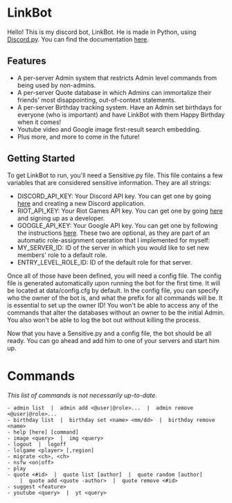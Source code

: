 # LinkBot
Hello! This is my discord bot, LinkBot. He is made in Python, using [Discord.py](https://github.com/Rapptz/discord.py). You can find the documentation [here](https://discordpy.readthedocs.io/en/latest/index.html).
## Features
- A per-server Admin system that restricts Admin level commands from being used by non-admins.
- A per-server Quote database in which Admins can immortalize their friends' most disappointing, out-of-context statements.
- A per-server Birthday tracking system. Have an Admin set birthdays for everyone (who is important) and have LinkBot with them Happy Birthday when it comes!
- Youtube video and Google image first-result search embedding.
- Plus more, and more to come in the future!
## Getting Started
To get LinkBot to run, you'll need a Sensitive.py file. This file contains a few variables that are considered sensitive information. They are all strings:
- DISCORD_API_KEY: Your Discord API key. You can get one by going [here](https://discordapp.com/developers/applications/me/) and creating a new Discord application.
- RIOT_API_KEY: Your Riot Games API key. You can get one by going [here](https://developer.riotgames.com/) and signing up as a developer.
- GOOGLE_API_KEY: Your Google API key. You can get one by following the instructions [here](https://support.google.com/googleapi/answer/6158862?hl=en).
These two are optional, as they are part of an automatic role-assignment operation that I implemented for myself:
- MY_SERVER_ID: ID of the server in which you would like to set new members' role to a default role.
- ENTRY_LEVEL_ROLE_ID: ID of the default role for that server.

Once all of those have been defined, you will need a config file. The config file is generated automatically upon running the bot for the first time. It will be located at data/config.cfg by default. In the config file, you can specify who the owner of the bot is, and what the prefix for all commands will be. It is essential to set up the owner ID! You won't be able to access any of the commands that alter the databases without an owner to be the initial Admin. You also won't be able to log the bot out without killing the process.

Now that you have a Sensitive.py and a config file, the bot should be all ready. You can go ahead and add him to one of your servers and start him up.

# Commands
*This list of commands is not necessarily up-to-date.*
```
- admin list  |  admin add <@user|@role>...  |  admin remove <@user|@role>...
- birthday list  |  birthday set <name> <mm/dd>  |  birthday remove <name>
- help [here] [command]
- image <query>  |  img <query>
- logout  |  logoff
- lolgame <player> [,region]
- migrate <ch>, <ch>
- nsfw <on|off>
- play
- quote <#id>  |  quote list [author]  |  quote random [author]  
    |  quote add <quote -author>  |  quote remove <#id>
- suggest <feature>
- youtube <query>  |  yt <query>
```

